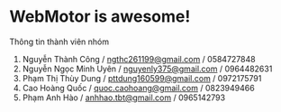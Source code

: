 ﻿# WebMotor is awesome!
Thông tin thành viên nhóm 
1. Nguyễn Thành Công / ngthc261199@gmail.com / 0584727848 
2. Nguyễn Ngọc Minh Uyên / nguyenly375@gmail.com / 0964482631 
3. Phạm Thị Thùy Dung / pttdung160599@gmail.com / 0972175791
4. Cao Hoàng Quốc / quoc.caohoang@gmail.com / 0823949466
5. Phạm Anh Hào / anhhao.tbt@gmail.com / 0965142793